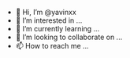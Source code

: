 - 👋 Hi, I’m @yavinxx
- 👀 I’m interested in ...
- 🌱 I’m currently learning ...
- 💞️ I’m looking to collaborate on ...
- 📫 How to reach me ...

<!---
yavinxx/yavinxx is a ✨ special ✨ repository because its `README.md` (this file) appears on your GitHub profile.
You can click the Preview link to take a look at your changes.
--->
